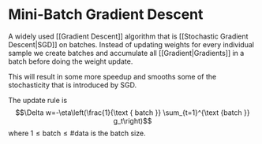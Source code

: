 # Mini-Batch Gradient Descent

A widely used [[Gradient Descent]] algorithm that is [[Stochastic Gradient Descent|SGD]] on batches. Instead of updating weights for every individual sample we create batches and accumulate all [[Gradient|Gradients]] in a batch before doing the weight update.

This will result in some more speedup and smooths some of the stochasticity that is introduced by SGD.

The update rule is 
$$\Delta w=-\eta\left(\frac{1}{\text { batch }} \sum_{t=1}^{\text {batch }} g_t\right)$$where $1\leq\text{batch}\leq\text{\#data}$ is the batch size. 




